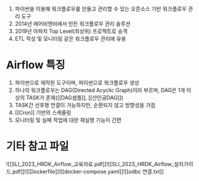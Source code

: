 1. 파이썬을 이용해 워크플로우를 만들고 관리할 수 있는 오픈소스 기반 워크플로우 관리 도구
2. 2014년 에어비앤비에서 만든 워크플로우 관리 솔루션
3. 2019년 아파치 Top Level(최상위) 프로젝트로 승격 
4. ETL 작성 및 모니터링 같은 워크플로우 관리에 유용

# Airflow 특징

1. 파이썬으로 제작된 도구이며, 파이썬으로 워크플로우 생성
2. 하나의 워크플로우는 DAG(Directed Acyclic Graph)이라 부르며, DAG은 1개 이상의 TASK가 존재([[DAG샘플]], [[산인공DAG]])
3. TASK간 선후행 연결이 가능하지만, 순환되지 않고 방향성을 가짐
4. [[Cron]] 기반의 스케줄링 
5. 모니터링 및 실패 작업에 대한 재실행 기능이 간편

# 기타 참고 파일
![[SLI_2023_HRDK_Airflow_교육자료.pdf]]![[SLI_2023_HRDK_Airflow_설치가이드.pdf]]![[Dockerfile]]![[docker-compose.yaml]]![[odbc 연결.txt]]